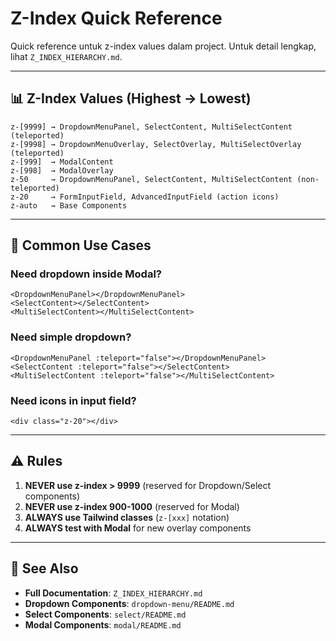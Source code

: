 # Z-Index Quick Reference

Quick reference untuk z-index values dalam project. Untuk detail lengkap, lihat `Z_INDEX_HIERARCHY.md`.

---

## 📊 Z-Index Values (Highest → Lowest)

```
z-[9999] → DropdownMenuPanel, SelectContent, MultiSelectContent (teleported)
z-[9998] → DropdownMenuOverlay, SelectOverlay, MultiSelectOverlay (teleported)
z-[999]  → ModalContent
z-[998]  → ModalOverlay
z-50     → DropdownMenuPanel, SelectContent, MultiSelectContent (non-teleported)
z-20     → FormInputField, AdvancedInputField (action icons)
z-auto   → Base Components
```

---

## 🎯 Common Use Cases

### **Need dropdown inside Modal?**

```vue
<DropdownMenuPanel></DropdownMenuPanel>
<SelectContent></SelectContent>
<MultiSelectContent></MultiSelectContent>
```

### **Need simple dropdown?**

```vue
<DropdownMenuPanel :teleport="false"></DropdownMenuPanel>
<SelectContent :teleport="false"></SelectContent>
<MultiSelectContent :teleport="false"></MultiSelectContent>
```

### **Need icons in input field?**

```vue
<div class="z-20"></div>
```

---

## ⚠️ Rules

1. **NEVER use z-index > 9999** (reserved for Dropdown/Select components)
2. **NEVER use z-index 900-1000** (reserved for Modal)
3. **ALWAYS use Tailwind classes** (`z-[xxx]` notation)
4. **ALWAYS test with Modal** for new overlay components

---

## 🔗 See Also

- **Full Documentation**: `Z_INDEX_HIERARCHY.md`
- **Dropdown Components**: `dropdown-menu/README.md`
- **Select Components**: `select/README.md`
- **Modal Components**: `modal/README.md`
